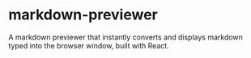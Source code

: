 # markdown-previewer
A markdown previewer that instantly converts and displays markdown typed into the browser window, built with React.

